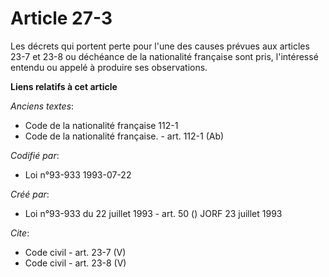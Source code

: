 # Article 27-3

Les décrets qui portent perte pour l'une des causes prévues aux articles 23-7 et 23-8 ou déchéance de la nationalité
française sont pris, l'intéressé entendu ou appelé à produire ses observations.

**Liens relatifs à cet article**

_Anciens textes_:

  - Code de la nationalité française 112-1
  - Code de la nationalité française. - art. 112-1 (Ab)

_Codifié par_:

  - Loi n°93-933 1993-07-22

_Créé par_:

  - Loi n°93-933 du 22 juillet 1993 - art. 50 () JORF 23 juillet 1993

_Cite_:

  - Code civil - art. 23-7 (V)
  - Code civil - art. 23-8 (V)
